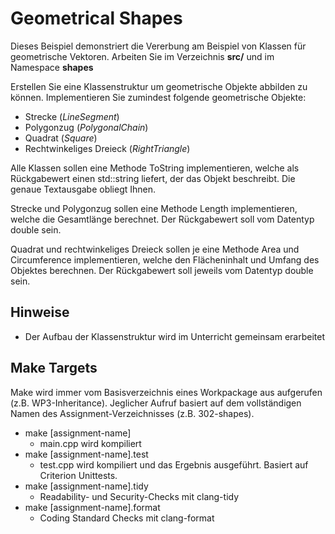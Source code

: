 # Geometrical Shapes

Dieses Beispiel demonstriert die Vererbung am Beispiel von Klassen für geometrische Vektoren. Arbeiten Sie im Verzeichnis  **src/** und im Namespace **shapes**

Erstellen Sie eine Klassenstruktur um geometrische Objekte abbilden zu können. Implementieren Sie zumindest folgende geometrische Objekte: 

* Strecke (_LineSegment_)
* Polygonzug (_PolygonalChain_)
* Quadrat (_Square_)
* Rechtwinkeliges Dreieck (_RightTriangle_)

Alle Klassen sollen eine Methode ToString implementieren, welche als Rückgabewert einen std::string liefert, der das Objekt beschreibt. Die genaue Textausgabe obliegt Ihnen.

Strecke und Polygonzug sollen eine Methode Length implementieren, welche die Gesamtlänge berechnet. Der Rückgabewert soll vom Datentyp double sein.

Quadrat und rechtwinkeliges Dreieck sollen je eine Methode Area und Circumference implementieren, welche den Flächeninhalt und Umfang des Objektes berechnen. Der Rückgabewert soll jeweils vom Datentyp double sein.

## Hinweise

* Der Aufbau der Klassenstruktur wird im Unterricht gemeinsam erarbeitet

## Make Targets

Make wird immer vom Basisverzeichnis eines Workpackage aus aufgerufen (z.B. WP3-Inheritance). Jeglicher Aufruf basiert auf dem vollständigen Namen des Assignment-Verzeichnisses (z.B. 302-shapes).

* make [assignment-name]
  * main.cpp wird kompiliert
* make [assignment-name].test
  * test.cpp wird kompiliert und das Ergebnis ausgeführt. Basiert auf Criterion Unittests.
* make [assignment-name].tidy
  * Readability- und Security-Checks mit clang-tidy
* make [assignment-name].format
  * Coding Standard Checks mit clang-format
